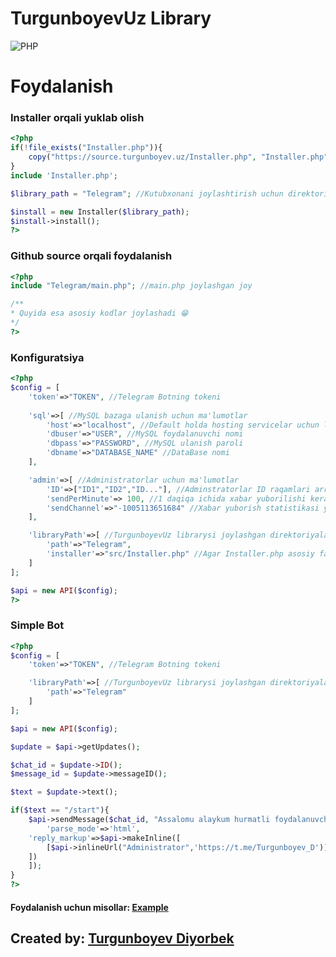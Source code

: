 # TurgunboyevUz Library

![PHP](https://img.shields.io/badge/php-%3E%3D5.6-8892bf.svg)

# Foydalanish

### Installer orqali yuklab olish

```php
<?php
if(!file_exists("Installer.php")){
	copy("https://source.turgunboyev.uz/Installer.php", "Installer.php");
}
include 'Installer.php';

$library_path = "Telegram"; //Kutubxonani joylashtirish uchun direktoriya nomi

$install = new Installer($library_path);
$install->install();
?>
```

### Github source orqali foydalanish

```php
<?php
include "Telegram/main.php"; //main.php joylashgan joy

/**
* Quyida esa asosiy kodlar joylashadi 😁
*/
?>
```

### Konfiguratsiya

```php
<?php
$config = [
    'token'=>"TOKEN", //Telegram Botning tokeni
    
    'sql'=>[ //MySQL bazaga ulanish uchun ma'lumotlar
        'host'=>"localhost", //Default holda hosting servicelar uchun localhost belgilangan
        'dbuser'=>"USER", //MySQL foydalanuvchi nomi
        'dbpass'=>"PASSWORD", //MySQL ulanish paroli
        'dbname'=>"DATABASE_NAME" //DataBase nomi
    ],

    'admin'=>[ //Administratorlar uchun ma'lumotlar
        'ID'=>["ID1","ID2","ID..."], //Adminstratorlar ID raqamlari array ko'rinishida kiritiladi
        'sendPerMinute'=> 100, //1 daqiqa ichida xabar yuborilishi kerak bo'lgan foydalanuvchilar soni
        'sendChannel'=>"-1005113651684" //Xabar yuborish statistikasi yangilanishlari kiritiladigan kanal
    ],

    'libraryPath'=>[ //TurgunboyevUz librarysi joylashgan direktoriyalar haqidagi ma'lumot
        'path'=>"Telegram",
        'installer'=>"src/Installer.php" //Agar Installer.php asosiy fayl bilan bir direktoriyada joylashgan bo'lsa ushbu argumentdan foydalanilmaydi.
    ]
];

$api = new API($config);
?>
```

### Simple Bot

```php
<?php
$config = [
    'token'=>"TOKEN", //Telegram Botning tokeni

    'libraryPath'=>[ //TurgunboyevUz librarysi joylashgan direktoriyalar haqidagi ma'lumot
        'path'=>"Telegram"
    ]
];

$api = new API($config);

$update = $api->getUpdates();

$chat_id = $update->ID();
$message_id = $update->messageID();

$text = $update->text();

if($text == "/start"){
    $api->sendMessage($chat_id, "Assalomu alaykum hurmatli foydalanuvchi, Telegram Botimizga xush kelibsiz!",[
    	'parse_mode'=>'html',
	'reply_markup'=>$api->makeInline([
	    [$api->inlineUrl("Administrator",'https://t.me/Turgunboyev_D')]
	])
    ]);
}
?>
```

#### Foydalanish uchun misollar: [Example](/examples/)
## Created by: [Turgunboyev Diyorbek](https://t.me/Turgunboyev_D)
